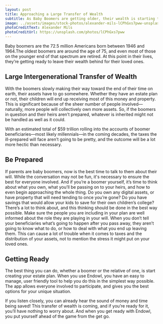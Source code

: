 ```yaml
---
layout: post
title: Approaching a Large Transfer of Wealth
subtitle: As Baby Boomers are getting older, their wealth is starting to be transferred to their heirs. 
image: ../assets/images/stock-photos/alexander-mils-lCPhGxs7pww-unsplash.jpg
photoCreditText: Alexander Mils
photoCreditUrl: https://unsplash.com/photos/lCPhGxs7pww
---
```

Baby boomers are the 72.5 million Americans born between 1946 and 1964.The oldest boomers are around the age of 75, and even most of those on the younger end of that spectrum are retired. At this point in their lives, they’re getting ready to leave their wealth behind for their loved ones. 

## Large Intergenerational Transfer of Wealth
With the boomers slowly making their way toward the end of their time on earth, their assets have to go somewhere. Whether they have an estate plan or not, their children will end up receiving most of this money and property. This is significant because of the sheer number of people involved—naturally, more people will collectively own more assets. So, if the boomers in question and their heirs aren’t prepared, whatever is inherited might not be handled as well as it could. 

With an estimated total of $59 trillion rolling into the accounts of boomer beneficiaries—most likely millennials—in the coming decades, the taxes the ill-prepared will face aren’t going to be pretty, and the outcome will be a lot more hectic than necessary. 

## Be Prepared
If parents are  baby boomers, now is the best time to talk to them about their will. While the conversation may not be fun, it's necessary to ensure the best for everyone involved. And if you’re a boomer yourself, it’s time to think about what you own, what you’ll be passing on to your heirs, and how to even begin approaching the whole thing. Do you own any digital assets, or have property that will need tending to once you’re gone? Do you have savings that would allow your kids to save for their own children’s college? There’s a lot to think about, and this thinking should be done in the best way possible. Make sure the people you are including in your plan are well informed about the role they are playing in your will. When you don’t tell your beneficiaries what’s going to happen after you pass away, they aren’t going to know what to do, or how to deal with what you end up leaving them. This can cause a lot of trouble when it comes to taxes and the distribution of your assets, not to mention the stress it might put on your loved ones. 

## Getting Ready
The best thing you can do, whether a boomer or the relative of one, is start creating your estate plan. When you use Endowl, you have an easy to manage, user friendly tool to help you do this in the simplest way possible. The app allows everyone involved to participate, and gives you the best options for your unique situation.

If you listen closely, you can already hear the sound of money and time being saved! This transfer of wealth is coming, and if you’re ready for it, you’ll have nothing to worry about. And when you get ready with Endowl, you put yourself ahead of the game from the get go. 
